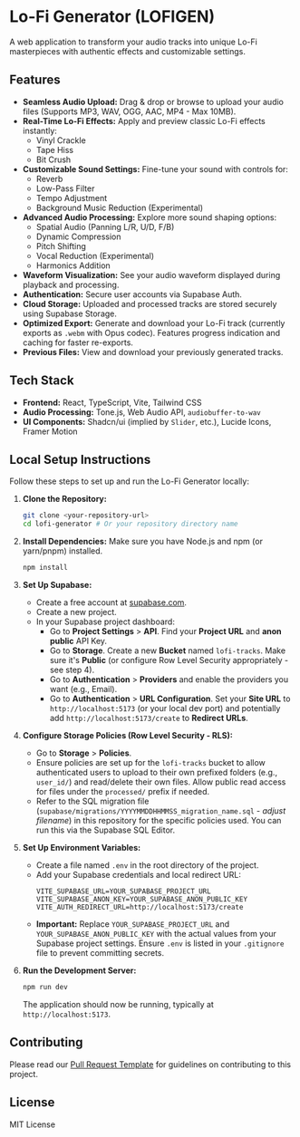 # Lo-Fi Generator (LOFIGEN)

A web application to transform your audio tracks into unique Lo-Fi masterpieces with authentic effects and customizable settings.

## Features

- **Seamless Audio Upload:** Drag & drop or browse to upload your audio files (Supports MP3, WAV, OGG, AAC, MP4 - Max 10MB).
- **Real-Time Lo-Fi Effects:** Apply and preview classic Lo-Fi effects instantly:
  - Vinyl Crackle
  - Tape Hiss
  - Bit Crush
- **Customizable Sound Settings:** Fine-tune your sound with controls for:
  - Reverb
  - Low-Pass Filter
  - Tempo Adjustment
  - Background Music Reduction (Experimental)
- **Advanced Audio Processing:** Explore more sound shaping options:
  - Spatial Audio (Panning L/R, U/D, F/B)
  - Dynamic Compression
  - Pitch Shifting
  - Vocal Reduction (Experimental)
  - Harmonics Addition
- **Waveform Visualization:** See your audio waveform displayed during playback and processing.
- **Authentication:** Secure user accounts via Supabase Auth.
- **Cloud Storage:** Uploaded and processed tracks are stored securely using Supabase Storage.
- **Optimized Export:** Generate and download your Lo-Fi track (currently exports as `.webm` with Opus codec). Features progress indication and caching for faster re-exports.
- **Previous Files:** View and download your previously generated tracks.

## Tech Stack

- **Frontend:** React, TypeScript, Vite, Tailwind CSS
- **Audio Processing:** Tone.js, Web Audio API, `audiobuffer-to-wav`
- **UI Components:** Shadcn/ui (implied by `Slider`, etc.), Lucide Icons, Framer Motion

## Local Setup Instructions

Follow these steps to set up and run the Lo-Fi Generator locally:

1.  **Clone the Repository:**

    ```bash
    git clone <your-repository-url>
    cd lofi-generator # Or your repository directory name
    ```

2.  **Install Dependencies:**
    Make sure you have Node.js and npm (or yarn/pnpm) installed.

    ```bash
    npm install
    ```

3.  **Set Up Supabase:**

    - Create a free account at [supabase.com](https://supabase.com/).
    - Create a new project.
    - In your Supabase project dashboard:
      - Go to **Project Settings** > **API**. Find your **Project URL** and **anon public** API Key.
      - Go to **Storage**. Create a new **Bucket** named `lofi-tracks`. Make sure it's **Public** (or configure Row Level Security appropriately - see step 4).
      - Go to **Authentication** > **Providers** and enable the providers you want (e.g., Email).
      - Go to **Authentication** > **URL Configuration**. Set your **Site URL** to `http://localhost:5173` (or your local dev port) and potentially add `http://localhost:5173/create` to **Redirect URLs**.

4.  **Configure Storage Policies (Row Level Security - RLS):**

    - Go to **Storage** > **Policies**.
    - Ensure policies are set up for the `lofi-tracks` bucket to allow authenticated users to upload to their own prefixed folders (e.g., `user_id/`) and read/delete their own files. Allow public read access for files under the `processed/` prefix if needed.
    - Refer to the SQL migration file (`supabase/migrations/YYYYMMDDHHMMSS_migration_name.sql` - _adjust filename_) in this repository for the specific policies used. You can run this via the Supabase SQL Editor.

5.  **Set Up Environment Variables:**

    - Create a file named `.env` in the root directory of the project.
    - Add your Supabase credentials and local redirect URL:
      ```dotenv
      VITE_SUPABASE_URL=YOUR_SUPABASE_PROJECT_URL
      VITE_SUPABASE_ANON_KEY=YOUR_SUPABASE_ANON_PUBLIC_KEY
      VITE_AUTH_REDIRECT_URL=http://localhost:5173/create
      ```
    - **Important:** Replace `YOUR_SUPABASE_PROJECT_URL` and `YOUR_SUPABASE_ANON_PUBLIC_KEY` with the actual values from your Supabase project settings. Ensure `.env` is listed in your `.gitignore` file to prevent committing secrets.

6.  **Run the Development Server:**
    ```bash
    npm run dev
    ```
    The application should now be running, typically at `http://localhost:5173`.

## Contributing

Please read our [Pull Request Template](.github/pull_request_template.md) for guidelines on contributing to this project.

## License

MIT License
